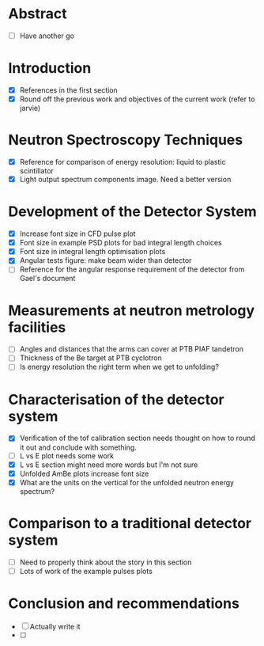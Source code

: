 # Abstract
- [ ] Have another go

# Introduction
- [x] References in the first section
- [x] Round off the previous work and objectives of the current work (refer to jarvie)

# Neutron Spectroscopy Techniques
- [x] Reference for comparison of energy resolution: liquid to plastic scintillator
- [x] Light output spectrum components image. Need a better version

# Development of the Detector System
- [x] Increase font size in CFD pulse plot
- [x] Font size in example PSD plots for bad integral length choices
- [x] Font size in integral length optimisation plots
- [x] Angular tests figure: make beam wider than detector
- [ ] Reference for the angular response requirement of the detector from Gael's document

# Measurements at neutron metrology facilities
- [ ] Angles and distances that the arms can cover at PTB PIAF tandetron
- [ ] Thickness of the Be target at PTB cyclotron
- [ ] Is energy resolution the right term when we get to unfolding?

# Characterisation of the detector system
- [x] Verification of the tof calibration section needs thought on how to round it out and conclude with something.
- [ ] L vs E plot needs some work
- [x] L vs E section might need more words but I'm not sure
- [x] Unfolded AmBe plots increase font size
- [x] What are the units on the vertical for the unfolded neutron energy spectrum?

# Comparison to a traditional detector system
- [ ] Need to properly think about the story in this section
- [ ] Lots of work of the example pulses plots

# Conclusion and recommendations
- [ ] Actually write it
- [ ] 